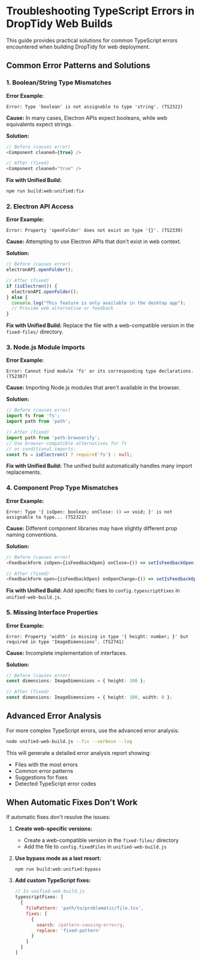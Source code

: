 # Troubleshooting TypeScript Errors in DropTidy Web Builds

This guide provides practical solutions for common TypeScript errors encountered when building DropTidy for web deployment.

## Common Error Patterns and Solutions

### 1. Boolean/String Type Mismatches

**Error Example:**
```
Error: Type 'boolean' is not assignable to type 'string'. (TS2322)
```

**Cause:** In many cases, Electron APIs expect booleans, while web equivalents expect strings.

**Solution:**
```typescript
// Before (causes error)
<Component cleaned={true} />

// After (fixed)
<Component cleaned="true" />
```

**Fix with Unified Build:**
```bash
npm run build:web:unified:fix
```

### 2. Electron API Access

**Error Example:**
```
Error: Property 'openFolder' does not exist on type '{}'. (TS2339)
```

**Cause:** Attempting to use Electron APIs that don't exist in web context.

**Solution:**
```typescript
// Before (causes error)
electronAPI.openFolder();

// After (fixed)
if (isElectron()) {
  electronAPI.openFolder();
} else {
  console.log("This feature is only available in the desktop app");
  // Provide web alternative or feedback
}
```

**Fix with Unified Build:**
Replace the file with a web-compatible version in the `fixed-files/` directory.

### 3. Node.js Module Imports

**Error Example:**
```
Error: Cannot find module 'fs' or its corresponding type declarations. (TS2307)
```

**Cause:** Importing Node.js modules that aren't available in the browser.

**Solution:**
```typescript
// Before (causes error)
import fs from 'fs';
import path from 'path';

// After (fixed)
import path from 'path-browserify';
// Use browser-compatible alternatives for fs
// or conditional imports:
const fs = isElectron() ? require('fs') : null;
```

**Fix with Unified Build:**
The unified build automatically handles many import replacements.

### 4. Component Prop Type Mismatches

**Error Example:**
```
Error: Type '{ isOpen: boolean; onClose: () => void; }' is not assignable to type... (TS2322)
```

**Cause:** Different component libraries may have slightly different prop naming conventions.

**Solution:**
```typescript
// Before (causes error)
<FeedbackForm isOpen={isFeedbackOpen} onClose={() => setIsFeedbackOpen(false)} />

// After (fixed)
<FeedbackForm open={isFeedbackOpen} onOpenChange={() => setIsFeedbackOpen(false)} />
```

**Fix with Unified Build:**
Add specific fixes to `config.typescriptFixes` in `unified-web-build.js`.

### 5. Missing Interface Properties

**Error Example:**
```
Error: Property 'width' is missing in type '{ height: number; }' but required in type 'ImageDimensions'. (TS2741)
```

**Cause:** Incomplete implementation of interfaces.

**Solution:**
```typescript
// Before (causes error)
const dimensions: ImageDimensions = { height: 100 };

// After (fixed)
const dimensions: ImageDimensions = { height: 100, width: 0 };
```

## Advanced Error Analysis

For more complex TypeScript errors, use the advanced error analysis:

```bash
node unified-web-build.js --fix --verbose --log
```

This will generate a detailed error analysis report showing:
- Files with the most errors
- Common error patterns
- Suggestions for fixes
- Detected TypeScript error codes

## When Automatic Fixes Don't Work

If automatic fixes don't resolve the issues:

1. **Create web-specific versions:**
   - Create a web-compatible version in the `fixed-files/` directory
   - Add the file to `config.fixedFiles` in `unified-web-build.js`

2. **Use bypass mode as a last resort:**
   ```bash
   npm run build:web:unified:bypass
   ```

3. **Add custom TypeScript fixes:**
   ```javascript
   // In unified-web-build.js
   typescriptFixes: [
     {
       filePattern: 'path/to/problematic/file.tsx',
       fixes: [
         {
           search: /pattern-causing-error/g,
           replace: 'fixed-pattern'
         }
       ]
     }
   ]
   ```